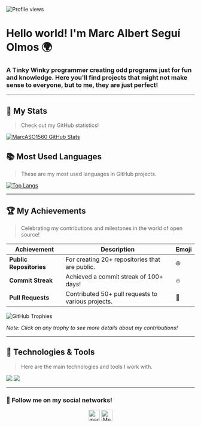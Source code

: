 ![Profile views](https://komarev.com/ghpvc/?username=MarcASO1560&label=Profile%20views&color=0e75b6&style=flat)

# Hello world! I'm Marc Albert Seguí Olmos 🌍

### A Tinky Winky programmer creating odd programs just for fun and knowledge. Here you'll find projects that might not make sense to everyone, but to me, they are just perfect!

---

## 🚀 My Stats

> Check out my GitHub statistics!

[![MarcASO1560 GitHub Stats](https://github-readme-stats.vercel.app/api?username=MarcASO1560&show_icons=true&theme=radical)](https://github.com/MarcASO1560/github-readme-stats)

## 📚 Most Used Languages

> These are my most used languages in GitHub projects.

[![Top Langs](https://github-readme-stats.vercel.app/api/top-langs/?username=MarcASO1560&layout=compact&theme=radical)](https://github.com/MarcASO1560/github-readme-stats)

---

## 🏆 My Achievements

> Celebrating my contributions and milestones in the world of open source!

| Achievement        | Description                                      | Emoji |
|--------------------|--------------------------------------------------|-------|
| **Public Repositories** | For creating 20+ repositories that are public. | 🌐 |
| **Commit Streak**       | Achieved a commit streak of 100+ days!         | 🔥 |
| **Pull Requests**       | Contributed 50+ pull requests to various projects. | 👥 |

![GitHub Trophies](https://github-profile-trophy.vercel.app/?username=MarcASO1560&theme=nord&no-frame=true&column=3)

*Note: Click on any trophy to see more details about my contributions!*

---

## 🔧 Technologies & Tools

> Here are the main technologies and tools I work with.

![](https://img.shields.io/badge/Code-Python-blue)
![](https://img.shields.io/badge/Tools-Docker-blue)

---

### 📢 Follow me on my social networks!

<p align="center">
  <a href="https://instagram.com/maraka.exe" target="blank"><img src="https://cdn-icons-png.flaticon.com/512/174/174855.png" alt="maraka.exe" height="30" width="30" /></a>
  <a href="https://medium.com/@Dr.MaraKa.exe" target="blank"><img src="https://uxwing.com/wp-content/themes/uxwing/download/brands-and-social-media/medium-round-icon.png" alt="Medium" height="30" width="30" /></a>
</p>


